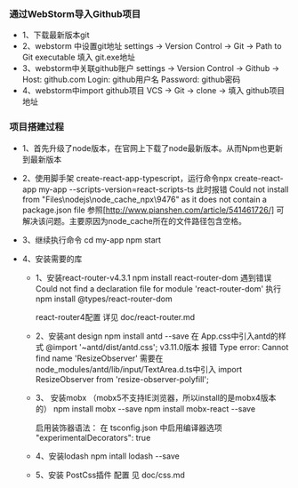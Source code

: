 ### 通过WebStorm导入Github项目
- 1、下载最新版本git
- 2、webstorm 中设置git地址
	settings -> Version Control -> Git -> Path to Git executable 填入 git.exe地址
- 3、webstorm中关联github账户
	settings -> Version Control -> Github -> Host: github.com Login: github用户名 Password: github密码
- 4、webstorm中import github项目
	VCS -> Git -> clone -> 填入 github项目地址

### 项目搭建过程
- 1、首先升级了node版本，在官网上下载了node最新版本。从而Npm也更新到最新版本

- 2、使用脚手架 create-react-app-typescript，运行命令npx create-react-app my-app --scripts-version=react-scripts-ts
此时报错 Could not install from "Files\nodejs\node_cache\_npx\9476" as it does not contain a package.json file
参照[http://www.pianshen.com/article/541461726/] 可解决该问题。主要原因为node_cache所在的文件路径包含空格。

- 3、继续执行命令 cd my-app  npm start

- 4、安装需要的库
    - 1、安装react-router-v4.3.1
         npm install react-router-dom
         遇到错误  Could not find a declaration file for module 'react-router-dom'
         执行  npm install @types/react-router-dom

         react-router4配置 详见 doc/react-router.md
         
    - 2、安装ant design
            npm install antd --save
          在 App.css中引入antd的样式  @import '~antd/dist/antd.css';
          v3.11.0版本 报错 Type error: Cannot find name 'ResizeObserver'
          需要在node_modules/antd/lib/input/TextArea.d.ts中引入
          import ResizeObserver from 'resize-observer-polyfill';
    - 3、 安装mobx （mobx5不支持IE浏览器，所以install的是mobx4版本的）
         npm install mobx --save
         npm install mobx-react --save
         
         启用装饰器语法：
         在 tsconfig.json 中启用编译器选项 "experimentalDecorators": true 

    - 4、安装lodash
          npm intall lodash --save
          
    - 5、安装 PostCss插件 
         配置 见 doc/css.md
    


